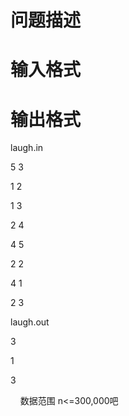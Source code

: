 

# 问题描述



# 输入格式



# 输出格式


<p>
laugh.in 
</p>
<p>
5 3
</p>
<p>
1 2
</p>
<p>
1 3
</p>
<p>
2 4
</p>
<p>
4 5
</p>
<p>
2 2
</p>
<p>
4 1
</p>
<p>
2 3
</p>
<p>
laugh.out
</p>
<p>
3
</p>
<p>
1
</p>
<p>
3
</p>
<p>
    数据范围 n&lt;=300,000吧
</p>
